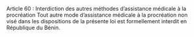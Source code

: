 Article 60 : Interdiction des autres méthodes d’assistance médicale à la procréation
Tout autre mode d’assistance médicale à la procréation non visé dans les dispositions de la présente loi est formellement interdit en République du Bénin.